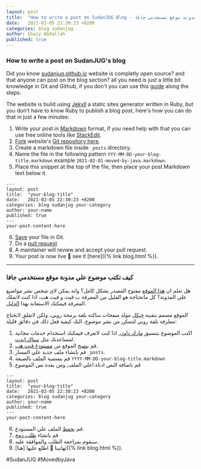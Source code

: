 ```yaml
---
layout: post
title:  "How to write a post on SudanJUG Blog - كيف تكتب موضوع علي مدونة موقع مستخدمي جافا"
date:   2021-02-05 22:30:23 +0200
categories: blog sudanjug
author: Ghazy Abdallah
published: true
---
```


### How to write a post on SudanJUG's blog

Did you know [sudanjug.github.io](https://sudanjug.github.io) website is completly open source? and that anyone can post on the blog section? all you need is just a little bit knowledge in Git and Github, if you don't you can use this [guide](https://guides.github.com/activities/forking/) along the steps.

The website is build using [Jekyll](https://jekyllrb.com) a static sites generator written in Ruby, but you don't have to know Ruby to publish a blog post, here's how you can do that in just a few minutes:

1. Write your post in [Markdown](https://www.markdownguide.org/) format, if you need help with that you can use free online tools like [StackEdit](https://stackedit.io).
2. [Fork](https://guides.github.com/activities/forking/) website's [Git repository here](https://github.com/SudanJUG/sudanjug.github.io).
3. Create a markdown file inside ```_posts``` directory.
4. Name the file in the following pattern ```YYY-MM-DD-your-blog-title.markdown``` example ```2021-02-01-moved-by-java.markdown```.
5. Place this snippet at the top of the file, then place your post Markdown text below it.
```
---
layout: post
title:  "your-blog-title"
date:   2021-02-05 22:30:23 +0200
categories: blog sudanjug your-category
author: your-name
published: true
---
your-post-content-here
```
6. [Save](https://guides.github.com/activities/forking/#making-changes) your file in Git.
7. Do a [pull request](https://guides.github.com/activities/forking/#making-a-pull-request)
8. A maintainer will review and accept your pull request.
9. Your post is now live 🎉 see it [here]({% link blog.html %}).

---

### كيف تكتب موضوع علي مدونة موقع مستخدمي جافا

هل تعلم ان [هذا الموقع](https://sudanjug.github.io) مفتوح المصدر بشكل كامل؟ وانه يمكن لاي شخص  نشر مواضيع علي المدونة؟ كل ماتحتاجة هو القليل من المعرفة ب قيت و قيت هب، اذا كنت لاتملك المعرفة فيمكنك الاستعانة بهذا [الدليل](https://guides.github.com/activities/forking/).

الموقع مصمم بتقنية [جيكل](https://jekyllrb.com) مولد صفحات ساكنة بلغة برمجة روبي، ولكن لاتقلق لاتحتاج معلرفة بلفة روبي لتتمكن من نشر موضوع، اليك كيفية فعل ذلك في دقائق قليلة:

1. اكتب الموضوع بتنسيق [مارك داون](https://www.markdownguide.org/), اذا كنت لاتعرف فيمكنك استخدام خدمات مجانية لمساعدتك مثل [ستاك ايدت](https://stackedit.io).
2. قم [بنسخ](https://guides.github.com/activities/forking/) الموقع من [مستودع قيت هب](https://github.com/SudanJUG/sudanjug.github.io).
3. قم بانشاء ملف جديد علي المسار ```_posts```.
4. قم بتسمية الملف بالصيغة
```YYYY-MM-DD-your-blog-title.markdown```
5. قم باضافة النص ادناة اعلي الملف, ومن بعدة نص الموضوع
```
---
layout: post
title:  "your-blog-title"
date:   2021-02-05 22:30:23 +0200
categories: blog sudanjug your-category
author: your-name
published: true
---
your-post-content-here
```
6. قم [بحفظ](https://guides.github.com/activities/forking/#making-changes) الملف علي المستودع.
7. قم بانشاء [طلب دمج](https://guides.github.com/activities/forking/#making-a-pull-request)
8. سنقوم بمراجعة الطلب والموافقة عليه.
9. تهانينا 🎉 اطلع عليها [هنا]({% link blog.html %}).

#SudanJUG #MovedbyJava